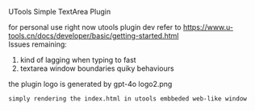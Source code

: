 UTools Simple TextArea Plugin<br/>

for personal use right now
utools plugin dev refer to https://www.u-tools.cn/docs/developer/basic/getting-started.html <br/>
Issues remaining:<br/>
1. kind of lagging when typing to fast
2. textarea window boundaries quiky behaviours

the plugin logo is generated by gpt-4o  logo2.png <br/>
```bash
simply rendering the index.html in utools embbeded web-like window
```